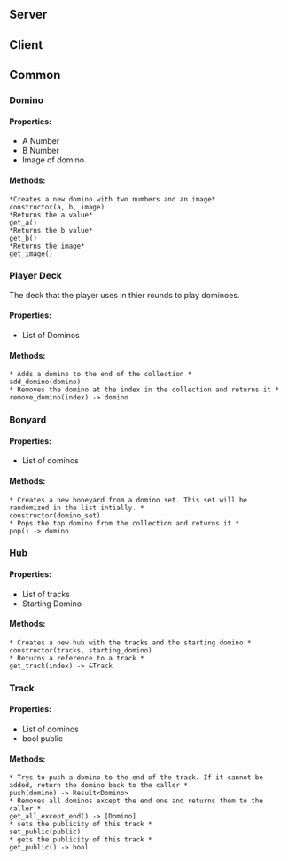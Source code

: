 ## Server



## Client



## Common

### Domino

#### Properties:

- A Number
- B Number
- Image of domino

#### Methods:
    *Creates a new domino with two numbers and an image*
    constructor(a, b, image)
    *Returns the a value*
    get_a()
    *Returns the b value*
    get_b()
    *Returns the image*
    get_image()


### Player Deck

The deck that the player uses in thier rounds to play dominoes.

#### Properties:

- List of Dominos

#### Methods:
    * Adds a domino to the end of the collection *
    add_domino(domino)
    * Removes the domino at the index in the collection and returns it * 
    remove_domino(index) -> domino

### Bonyard

#### Properties:

- List of dominos

#### Methods:
    * Creates a new boneyard from a domino set. This set will be randomized in the list intially. *
    constructor(domino_set)
    * Pops the top domino from the collection and returns it *
    pop() -> domino

### Hub
#### Properties:

- List of tracks
- Starting Domino

#### Methods:
    * Creates a new hub with the tracks and the starting domino *
    constructor(tracks, starting_domino)
    * Returns a reference to a track *
    get_track(index) -> &Track

### Track
#### Properties:

- List of dominos
- bool public

#### Methods:
    * Trys to push a domino to the end of the track. If it cannot be added, return the domino back to the caller *
    push(domino) -> Result<Domino>
    * Removes all dominos except the end one and returns them to the caller *
    get_all_except_end() -> [Domino]
    * sets the publicity of this track *
    set_public(public)
    * gets the publicity of this track *
    get_public() -> bool

